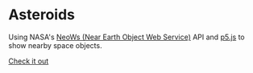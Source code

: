 # Asteroids
Using NASA's [NeoWs (Near Earth Object Web Service)](https://api.nasa.gov/#browseAPI) API and [p5.js](https://p5js.org) to show nearby space objects.

[Check it out](https://narlotl.github.io/asteroids)
